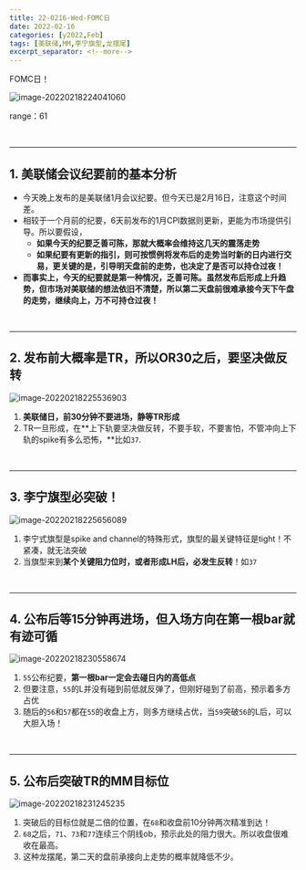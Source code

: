 ```yaml
---
title: 22-0216-Wed-FOMC日
date: 2022-02-16
categories: [y2022,Feb]
tags: [美联储,MM,李宁旗型,龙摆尾]
excerpt_separator: <!--more-->
---
```


FOMC日！

![image-20220218224041060](https://cdn.jsdelivr.net/gh/shawnyeung/shawnyeung.github.io@master/assets/img/uPic/2022-02-18-22-40.png)

 <!--more-->

range：61

<br/>

---

## 1. 美联储会议纪要前的基本分析

- 今天晚上发布的是美联储1月会议纪要。但今天已是2月16日，注意这个时间差。
- 相较于一个月前的纪要，6天前发布的1月CPI数据则更新，更能为市场提供引导。所以要假设，
  - **如果今天的纪要乏善可陈，那就大概率会维持这几天的震荡走势**
  - **如果纪要有更新的指引，则可按惯例将发布后的走势当时新的日内进行交易，更关键的是，引导明天盘前的走势，也决定了是否可以持仓过夜！**
- **而事实上，今天的纪要就是第一种情况，乏善可陈。虽然发布后形成上升趋势，但市场对美联储的想法依旧不清楚，所以第二天盘前很难承接今天下午盘的走势，继续向上，万不可持仓过夜！**

<br/>

---

## 2. 发布前大概率是TR，所以OR30之后，要坚决做反转

![image-20220218225536903](https://cdn.jsdelivr.net/gh/shawnyeung/shawnyeung.github.io@master/assets/img/uPic/2022-02-18-22-55.png)

1. **美联储日，前30分钟不要进场，静等TR形成**
2. TR一旦形成，在**上下轨要坚决做反转，不要手软，不要害怕，不管冲向上下轨的spike有多么恐怖，**比如`37`.

<br/>

---

## 3. 李宁旗型必突破！

![image-20220218225656089](https://cdn.jsdelivr.net/gh/shawnyeung/shawnyeung.github.io@master/assets/img/uPic/2022-02-18-22-56.png)

1. 李宁式旗型是spike and channel的特殊形式，旗型的最关键特征是tight！不紧凑，就无法突破
2. 当旗型来到**某个关键阻力位时，或者形成LH后，必发生反转**！如`37`

<br/>

---

## 4. 公布后等15分钟再进场，但入场方向在第一根bar就有迹可循

![image-20220218230558674](https://cdn.jsdelivr.net/gh/shawnyeung/shawnyeung.github.io@master/assets/img/uPic/2022-02-18-23-05.png)

1. `55`公布纪要，**第一根bar一定会去碰日内的高低点**
2. 但要注意，`55`的L并没有碰到前低就反弹了，但刚好碰到了前高，预示着多方占优
3. 随后的`56`和`57`都在`55`的收盘上方，则多方继续占优，当`59`突破`56`的L后，可以大胆入场！

<br/>

---

## 5. 公布后突破TR的MM目标位

![image-20220218231245235](https://cdn.jsdelivr.net/gh/shawnyeung/shawnyeung.github.io@master/assets/img/uPic/2022-02-18-23-12.png)

1. 突破后的目标位就是二倍的位置，在`68`和收盘前10分钟两次精准到达！
2. `68`之后，`71`、`73`和`77`连续三个阴线ob，预示此处的阻力很大。所以收盘很难收在最高。
3. 这种龙摆尾，第二天的盘前承接向上走势的概率就降低不少。